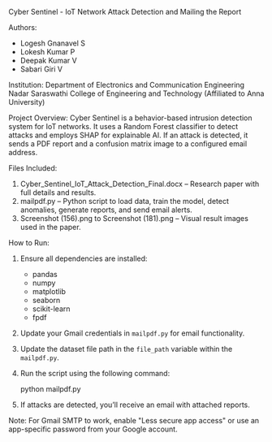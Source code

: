 Cyber Sentinel - IoT Network Attack Detection and Mailing the Report

Authors:
- Logesh Gnanavel S
- Lokesh Kumar P
- Deepak Kumar V
- Sabari Giri V

Institution:
Department of Electronics and Communication Engineering
Nadar Saraswathi College of Engineering and Technology (Affiliated to Anna University)

Project Overview:
Cyber Sentinel is a behavior-based intrusion detection system for IoT networks.
It uses a Random Forest classifier to detect attacks and employs SHAP for explainable AI.
If an attack is detected, it sends a PDF report and a confusion matrix image to a configured email address.

Files Included:
1. Cyber_Sentinel_IoT_Attack_Detection_Final.docx – Research paper with full details and results.
2. mailpdf.py – Python script to load data, train the model, detect anomalies, generate reports, and send email alerts.
3. Screenshot (156).png to Screenshot (181).png – Visual result images used in the paper.

How to Run:
1. Ensure all dependencies are installed:
   - pandas
   - numpy
   - matplotlib
   - seaborn
   - scikit-learn
   - fpdf

2. Update your Gmail credentials in `mailpdf.py` for email functionality.
3. Update the dataset file path in the `file_path` variable within the `mailpdf.py`.
4. Run the script using the following command:

   python mailpdf.py

5. If attacks are detected, you’ll receive an email with attached reports.

Note:
For Gmail SMTP to work, enable "Less secure app access" or use an app-specific password from your Google account.
